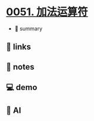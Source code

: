 # [0051. 加法运算符](https://github.com/Tdahuyou/javascript/tree/main/0051.%20%E5%8A%A0%E6%B3%95%E8%BF%90%E7%AE%97%E7%AC%A6)

- 📝 summary

## 🔗 links
## 📒 notes
## 💻 demo
## 🤖 AI
